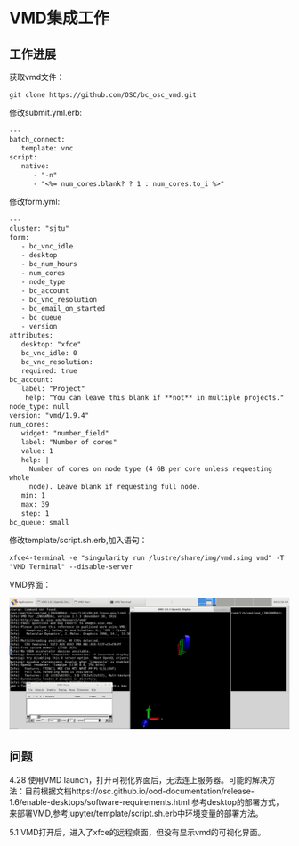 
# VMD集成工作

## 工作进展 
获取vmd文件：

    git clone https://github.com/OSC/bc_osc_vmd.git
    
修改submit.yml.erb:

    ---
    batch_connect:
       template: vnc
    script:
       native:
          - "-n"
          - "<%= num_cores.blank? ? 1 : num_cores.to_i %>"

修改form.yml:

    ---
    cluster: "sjtu"
    form:
       - bc_vnc_idle
       - desktop
       - bc_num_hours
       - num_cores
       - node_type
       - bc_account
       - bc_vnc_resolution
       - bc_email_on_started
       - bc_queue
       - version
    attributes:
       desktop: "xfce"
       bc_vnc_idle: 0
       bc_vnc_resolution:
       required: true
    bc_account:
       label: "Project"
        help: "You can leave this blank if **not** in multiple projects."
    node_type: null
    version: "vmd/1.9.4"
    num_cores:
       widget: "number_field"
       label: "Number of cores"
       value: 1
       help: |
         Number of cores on node type (4 GB per core unless requesting whole
         node). Leave blank if requesting full node.
       min: 1
       max: 39
       step: 1
    bc_queue: small

修改template/script.sh.erb,加入语句：

    xfce4-terminal -e "singularity run /lustre/share/img/vmd.simg vmd" -T "VMD Terminal" --disable-server
    
VMD界面：

![avater](vmd0.png)

## 问题

4.28 使用VMD launch，打开可视化界面后，无法连上服务器。可能的解决方法：目前根据文档https://osc.github.io/ood-documentation/release-1.6/enable-desktops/software-requirements.html 参考desktop的部署方式，来部署VMD,参考jupyter/template/script.sh.erb中环境变量的部署方法。

5.1 VMD打开后，进入了xfce的远程桌面，但没有显示vmd的可视化界面。


